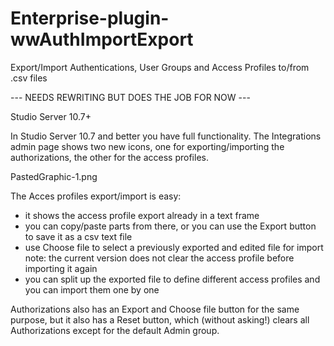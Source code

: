 # Enterprise-plugin-wwAuthImportExport
Export/Import Authentications, User Groups and Access Profiles to/from .csv files

--- NEEDS REWRITING BUT DOES THE JOB FOR NOW ---

Studio Server 10.7+

In Studio Server 10.7 and better you have full functionality. The Integrations admin page shows two new icons, one for exporting/importing the authorizations, the other for the access profiles.

PastedGraphic-1.png

The Acces profiles export/import is easy:

- it shows the access profile export already in a text frame
- you can copy/paste parts from there, or you can use the Export button to save it as a csv text file
- use Choose file to select a previously exported and edited file for import
note: the current version does not clear the access profile before importing it again
- you can split up the exported file to define different access profiles and you can import them one by one


Authorizations also has an Export and Choose file button for the same purpose, but it also has a Reset button, which (without asking!) clears all Authorizations except for the default Admin group.
